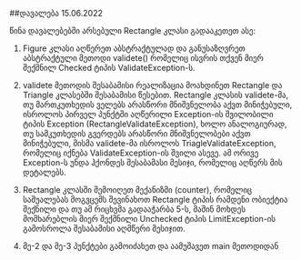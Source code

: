 ##დავალება 15.06.2022

წინა დავალებებში არსებული Rectangle კლასი გადააკეთეთ ასე:

1. Figure  კლასი აღწერეთ აბსტრაქტულად და განუსაზღვრეთ აბსტრაქტული მეთოდი validete()  რომელიც ისვრის თქვენ მიერ შექმნილ Checked ტიპის ValidateException-ს.

2.  validete მეთოდის შესაბამისი რეალიზაცია მოახდინეთ Rectangle და Triangle  კლასებში შესაბამისი წესებით. Rectangle კლასის validete-მა, თუ  მართკუთხედის ველებს არასწორი მნიშვნელობა აქვთ მინიჭებული, ისროლოს პირველ  პუნქტში აღწერილი Exception-ის შვილობილი ტიპის Exception  (RectangleValidateException), ხოლო ანალოგიურად, თუ სამკუთხედის გვერდებს  არასწორი მნიშვნელობები აქვთ მინიჭებული, მისმა validete-მა ისროლოს  TriagleValidateException, რომელიც იქნება ValidateException-ის შვილი  ასევე. ამ ორივე Exception-ს უნდა ჰქონდეს შესაბამასი მესიჯი, რომელიც  აღწერს მის დეტალებს.

3. Rectangle კლასში შემოიღეთ მექანიზმი  (counter), რომელიც საშუალებას მოგვცემს შევინახოთ Rectangle ტიპის რამდენი  ობიექტია შექნილი და თუ ამ რიცხვმა გადააჭარბა 5-ს, მაშინ მოხდეს  მომხარებლის მიერ შექმნილი Unchecked ტიპის LimitException-ის გამოსროლა  შესაბამისი აღმწერი მესიჯით.

4. მე-2 და მე-3 პუნქტები გამოიძახეთ და აამუშავეთ main მეთოდიდან
